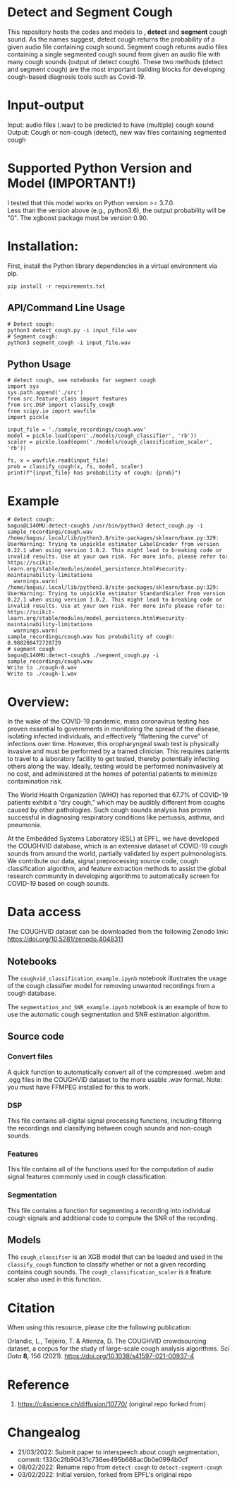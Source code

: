 
# Detect and Segment Cough
This repository hosts the codes and models to **, detect** and **segment** cough sound. As the names suggest, detect cough returns the probability of a given audio file containing cough sound. Segment cough returns audio files containing a single segmented cough sound from given an audio file with many cough sounds (output of detect cough). These two methods (detect and segment cough) are the most important building blocks for developing cough-based diagnosis tools such as Covid-19. 


# Input-output 
Input: audio files (.wav) to be predicted to have (multiple) cough sound  
Output: Cough or non-cough (detect), new wav files containing segmented cough

# **Supported Python Version and Model** (IMPORTANT!)
I tested that this model works on Python version >= 3.7.0.  
Less than the version above (e.g., python3.6), the output probability will be "0". The xgboost package must be version 0.90.

# Installation: 

First, install the Python library dependencies in a virtual environment via pip.

```
pip install -r requirements.txt
```

## API/Command Line Usage 
  
```
# Detect cough:
python3 detect_cough.py -i input_file.wav
# Segment cough: 
python3 segment_cough -i input_file.wav
```
 
## Python Usage
``` 
# detect cough, see notebooks for segment cough
import sys
sys.path.append('./src')
from src.feature_class import features
from src.DSP import classify_cough
from scipy.io import wavfile
import pickle

input_file = './sample_recordings/cough.wav'
model = pickle.load(open('./models/cough_classifier', 'rb'))
scaler = pickle.load(open('./models/cough_classification_scaler', 'rb'))

fs, x = wavfile.read(input_file)
prob = classify_cough(x, fs, model, scaler)
print(f"{input_file} has probability of cough: {prob}")
```
# Example
```
# detect cough:
bagus@L140MU:detect-cough$ /usr/bin/python3 detect_cough.py -i sample_recordings/cough.wav
/home/bagus/.local/lib/python3.8/site-packages/sklearn/base.py:329: UserWarning: Trying to unpickle estimator LabelEncoder from version 0.22.1 when using version 1.0.2. This might lead to breaking code or invalid results. Use at your own risk. For more info, please refer to:
https://scikit-learn.org/stable/modules/model_persistence.html#security-maintainability-limitations
  warnings.warn(
/home/bagus/.local/lib/python3.8/site-packages/sklearn/base.py:329: UserWarning: Trying to unpickle estimator StandardScaler from version 0.22.1 when using version 1.0.2. This might lead to breaking code or invalid results. Use at your own risk. For more info please refer to:
https://scikit-learn.org/stable/modules/model_persistence.html#security-maintainability-limitations
  warnings.warn(
sample_recordings/cough.wav has probability of cough: 0.988208472728729
# segment cough
bagus@L140MU:detect-cough$ ./segment_cough.py -i sample_recordings/cough.wav
Write to ./cough-0.wav
Write to ./cough-1.wav
```

# Overview: 

In the wake of the COVID-19 pandemic, mass coronavirus testing has proven essential to governments in monitoring the spread of the disease, isolating infected individuals, and effectively “flattening the curve” of infections over time. However, this oropharyngeal swab test is physically invasive and must be performed by a trained clinician. This requires patients to travel to a laboratory facility to get tested, thereby potentially infecting others along the way. Ideally, testing would be performed noninvasively at no cost, and administered at the homes of potential patients to minimize contamination risk.

The World Health Organization (WHO) has reported that 67.7% of COVID-19 patients exhibit a “dry cough,” which may be audibly different from coughs caused by other pathologies. Such cough sounds analysis has proven successful in diagnosing respiratory conditions like pertussis, asthma, and pneumonia.

At the Embedded Systems Laboratory (ESL) at EPFL, we have developed the COUGHVID database, which is an extensive dataset of COVID-19 cough sounds from around the world, partially validated by expert pulmonologists. We contribute our data, signal preprocessing source code, cough classification algorithm, and feature extraction methods to assist the global research community in developing algorithms to automatically screen for COVID-19 based on cough sounds.

# Data access

The COUGHVID dataset can be downloaded from the following Zenodo link: https://doi.org/10.5281/zenodo.4048311

## Notebooks
The `coughvid_classification_example.ipynb` notebook illustrates the usage of the cough classifier model for removing unwanted recordings from a cough database.

The `segmentation_and_SNR_example.ipynb` notebook is an example of how to use the automatic cough segmentation and SNR estimation algorithm.

## Source code

### Convert files

A quick function to automatically convert all of the compressed .webm and .ogg files in the COUGHVID dataset to the more usable .wav format. Note: you must have FFMPEG installed for this to work. 

### DSP

This file contains all-digital signal processing functions, including filtering the recordings and classifying between cough sounds and non-cough sounds.

### Features

This file contains all of the functions used for the computation of audio signal features commonly used in cough classification.

### Segmentation

This file contains a function for segmenting a recording into individual cough signals and additional code to compute the SNR of the recording.

## Models

The  `cough_classifier` is an XGB model that can be loaded and used in the `classify_cough` function to classify whether or not a given recording contains cough sounds. The `cough_classification_scaler` is a feature scaler also used in this function.


# Citation 

When using this resource, please cite the following publication: 

Orlandic, L., Teijeiro, T. & Atienza, D. The COUGHVID crowdsourcing dataset, a corpus for the study of large-scale cough analysis algorithms. *Sci Data* **8,** 156 (2021). https://doi.org/10.1038/s41597-021-00937-4

# Reference  
1. https://c4science.ch/diffusion/10770/  (original repo forked from)

# Changealog  
- 21/03/2022: Submit paper to interspeech about cough segmentation, commit: f330c2fb90431c736ee495b668ac0b0e0994b0cf  
- 08/02/2022: Rename repo from `detect-cough` to `detect-segment-cough`
- 03/02/2022: Initial version, forked from EPFL's original repo